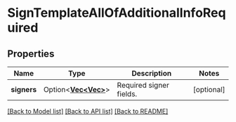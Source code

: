 # SignTemplateAllOfAdditionalInfoRequired

## Properties

Name | Type | Description | Notes
------------ | ------------- | ------------- | -------------
**signers** | Option<[**Vec<Vec<String>>**](array.md)> | Required signer fields. | [optional]

[[Back to Model list]](../README.md#documentation-for-models) [[Back to API list]](../README.md#documentation-for-api-endpoints) [[Back to README]](../README.md)


